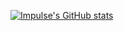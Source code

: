 [![Impulse's GitHub stats](https://github-readme-stats.vercel.app/api?username=ImpulseDevMomentum)](https://github.com/anuraghazra/github-readme-stats)
